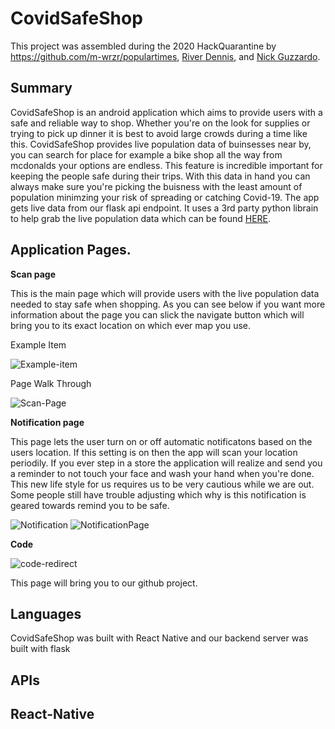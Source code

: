 # CovidSafeShop

This project was assembled during the 2020 HackQuarantine by https://github.com/m-wrzr/populartimes, [River Dennis](https://github.com/scifipanda), and [Nick Guzzardo](https://github.com/NickGuz).

## Summary

CovidSafeShop is an android application which aims to provide users with a safe and reliable way to shop. Whether you're on the look for supplies or trying to pick up dinner it is best to avoid large crowds during a time like this. CovidSafeShop provides live population data of buinsesses near by, you can search for place for example a bike shop all the way from mcdonalds your options are endless.
This feature is incredible important for keeping the people safe during their trips. With this data in hand you can always make sure you're picking the buisness with the least amount of population minimzing your risk of spreading or catching Covid-19.
The app gets live data from our flask api endpoint. It uses a 3rd party python librain to help grab the live population data which can be found [HERE](https://github.com/m-wrzr/populartimes).

## Application Pages.

**Scan page**

This is the main page which will provide users with the live population data needed to stay safe when shopping. As you can see below if you want more information about the page you can slick the navigate button which will bring you to its exact location on which ever map you use.

Example Item

![Example-item](assets/ExampleResult.JPG)

Page Walk Through

![Scan-Page](assets/ScanPage.gif)

**Notification page**

This page lets the user turn on or off automatic notificatons based on the users location. If this setting is on then the app will scan your location periodily. If you ever step in a store the application will realize and send you a reminder to not touch your face and wash your hand when you're done. This new life style for us requires us to be very cautious while we are out. Some people still have trouble adjusting which why is this notification is geared towards remind you to be safe.

![Notification](assets/Notification.JPG)
![NotificationPage](assets/NotificationPage.JPG)

**Code**

![code-redirect](assets/CodePage.JPG)

This page will bring you to our github project.

## Languages

CovidSafeShop was built with React Native and our backend server was built with flask

## APIs

## React-Native
